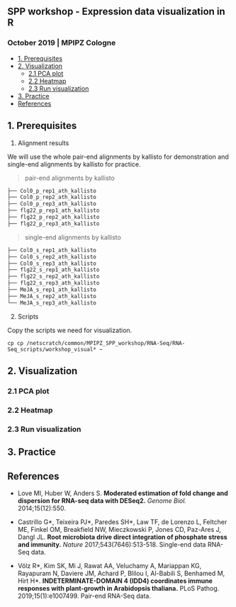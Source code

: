 ## SPP workshop - Expression data visualization in R
###  October 2019 | MPIPZ Cologne

<!-- content start -->

- [1. Prerequisites](#1-prerequisites)
- [2. Visualization](#2-visualization)
    - [2.1 PCA plot](#21-pca-plot)
    - [2.2 Heatmap](#22-heatmap)
    - [2.3 Run visualization](#23-run-visualization)
- [3. Practice](#3-practice)
- [References](#references)
    
<!-- content end -->

## 1. Prerequisites

1. Alignment results

We will use the whole pair-end alignments by kallisto for demonstration and single-end alignments by kallisto for practice. 

> pair-end alignments by kallisto

```bash
├── Col0_p_rep1_ath_kallisto
├── Col0_p_rep2_ath_kallisto
├── Col0_p_rep3_ath_kallisto
├── flg22_p_rep1_ath_kallisto
├── flg22_p_rep2_ath_kallisto
├── flg22_p_rep3_ath_kallisto
```

> single-end alignments by kallisto

```bash
├── Col0_s_rep1_ath_kallisto
├── Col0_s_rep2_ath_kallisto
├── Col0_s_rep3_ath_kallisto
├── flg22_s_rep1_ath_kallisto
├── flg22_s_rep2_ath_kallisto
├── flg22_s_rep3_ath_kallisto
├── MeJA_s_rep1_ath_kallisto
├── MeJA_s_rep2_ath_kallisto
└── MeJA_s_rep3_ath_kallisto
```

2. Scripts

Copy the scripts we need for visualization.

```
cp cp /netscratch/common/MPIPZ_SPP_workshop/RNA-Seq/RNA-Seq_scripts/workshop_visual* ~
```

## 2. Visualization

### 2.1 PCA plot 

### 2.2 Heatmap

### 2.3 Run visualization

## 3. Practice

## References

* Love MI, Huber W, Anders S. **Moderated estimation of fold change and dispersion for RNA-seq data with DESeq2.** *Genome Biol.* 2014;15(12):550.

* Castrillo G\*, Teixeira PJ\*, Paredes SH\*, Law TF, de Lorenzo L, Feltcher ME, Finkel OM, Breakfield NW, Mieczkowski P, Jones CD, Paz-Ares J, Dangl JL. **Root microbiota drive direct integration of phosphate stress and immunity.** *Nature* 2017;543(7646):513-518. Single-end data RNA-Seq data.

* Völz R\*, Kim SK, Mi J, Rawat AA, Veluchamy A, Mariappan KG, Rayapuram N, Daviere JM, Achard P, Blilou I, Al-Babili S, Benhamed M, Hirt H\*. **INDETERMINATE-DOMAIN 4 (IDD4) coordinates immune responses with plant-growth in Arabidopsis thaliana.** PLoS Pathog. 2019;15(1):e1007499. Pair-end RNA-Seq data.





